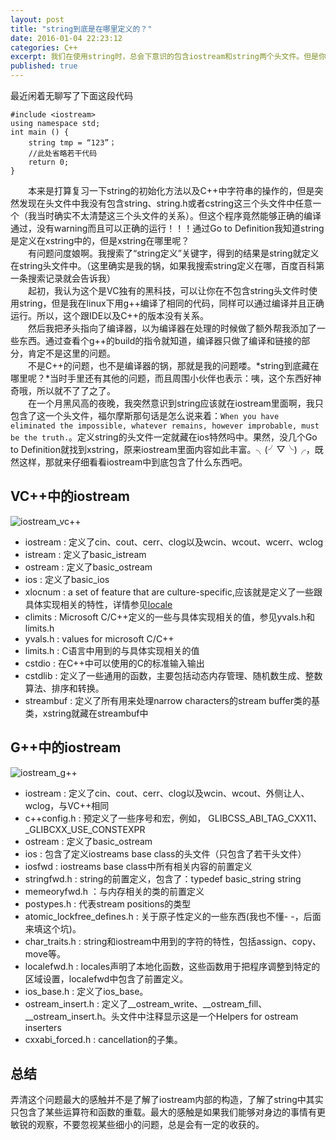```yaml
---
layout: post
title: "string到底是在哪里定义的？"
date: 2016-01-04 22:23:12
categories: C++
excerpt: 我们在使用string时，总会下意识的包含iostream和string两个头文件。但是你知道么。很多时候这些其实string并不是必要的！！
published: true
---
```



最近闲着无聊写了下面这段代码

	#include <iostream>
	using namespace std;
	int main () {
		string tmp = “123”；
        //此处省略若干代码
        return 0;
	}

　　本来是打算复习一下string的初始化方法以及C++中字符串的操作的，但是突然发现在头文件中我没有包含string、string.h或者cstring这三个头文件中任意一个（我当时确实不太清楚这三个头文件的关系）。但这个程序竟然能够正确的编译通过，没有warning而且可以正确的运行！！！通过Go to Definition我知道string是定义在xstring中的，但是xstring在哪里呢？    
　　有问题问度娘啊。我搜索了“string定义”关键字，得到的结果是string就定义在string头文件中。（这里确实是我的锅，如果我搜索string定义在哪，百度百科第一条搜索记录就会告诉我）    
　　起初，我认为这个是VC独有的黑科技，可以让你在不包含string头文件时使用string，但是我在linux下用g++编译了相同的代码，同样可以通过编译并且正确运行。所以，这个跟IDE以及C++的版本没有关系。    
　　然后我把矛头指向了编译器，以为编译器在处理的时候做了额外帮我添加了一些东西。通过查看个g++的build的指令就知道，编译器只做了编译和链接的部分，肯定不是这里的问题。    
　　不是C++的问题，也不是编译器的锅，那就是我的问题喽。*string到底藏在哪里呢？*当时手里还有其他的问题，而且周围小伙伴也表示：咦，这个东西好神奇哦，所以就不了了之了。    
　　在一个月黑风高的夜晚，我突然意识到string应该就在iostream里面啊，我只包含了这一个头文件，福尔摩斯那句话是怎么说来着：`When you have eliminated the impossible, whatever remains, however improbable, must be the truth.`。定义string的头文件一定就藏在ios特然吗中。果然，没几个Go to Definition就找到xstring，原来iostream里面内容如此丰富。╮(╯▽╰)╭，既然这样，那就来仔细看看iostream中到底包含了什么东西吧。

## VC++中的iostream
![iostream_vc++](http://7xprz9.com1.z0.glb.clouddn.com/Iostream.jpeg)

* iostream  : 定义了cin、cout、cerr、clog以及wcin、wcout、wcerr、wclog    
* istream   : 定义了basic_istream    
* ostream   : 定义了basic_ostream    
* ios       : 定义了basic_ios    
* xlocnum   : a set of feature that are culture-specific,应该就是定义了一些跟具体实现相关的特性，详情参见[locale](www.cplusplus.com/reference/locale)    
* climits   : Microsoft C/C++定义的一些与具体实现相关的值，参见yvals.h和limits.h    
* yvals.h   : values for microsoft C/C++    
* limits.h  : C语言中用到的与具体实现相关的值    
* cstdio    : 在C++中可以使用的C的标准输入输出    
* cstdlib   : 定义了一些通用的函数，主要包括动态内存管理、随机数生成、整数算法、排序和转换。
* streambuf : 定义了所有用来处理narrow characters的stream buffer类的基类，xstring就藏在streambuf中

## G++中的iostream
![iostream_g++](http://7xprz9.com1.z0.glb.clouddn.com/Iostream_g%2B%2B.jpeg)

* iostream  : 定义了cin、cout、cerr、clog以及wcin、wcout、外侧让人、wclog，与VC++相同   
* c++config.h : 预定义了一些序号和宏，例如， GLIBCSS_ABI_TAG_CXX11、_GLIBCXX_USE_CONSTEXPR   
* ostream   : 定义了basic_ostream   
* ios       : 包含了定义iostreams base class的头文件（只包含了若干头文件）   
* iosfwd    : iostreams base class中所有相关内容的前置定义   
* stringfwd.h : string的前置定义，包含了：typedef basic_string<char> string   
* memeoryfwd.h ：与内存相关的类的前置定义    
* postypes.h : 代表stream positions的类型    
* atomic_lockfree_defines.h : 关于原子性定义的一些东西(我也不懂- -，后面来填这个坑)。    
* char_traits.h : string和iostream中用到的字符的特性，包括assign、copy、move等。    
* localefwd.h : locales声明了本地化函数，这些函数用于把程序调整到特定的区域设置，localefwd中包含了前置定义。    
* ios_base.h : 定义了ios_base。   
* ostream_insert.h : 定义了__ostream_write、__ostream_fill、__ostream_insert.h。头文件中注释显示这是一个Helpers for ostream inserters   
* cxxabi_forced.h : cancellation的子集。

## 总结

弄清这个问题最大的感触并不是了解了iostream内部的构造，了解了string中其实只包含了某些运算符和函数的重载。最大的感触是如果我们能够对身边的事情有更敏锐的观察，不要忽视某些细小的问题，总是会有一定的收获的。